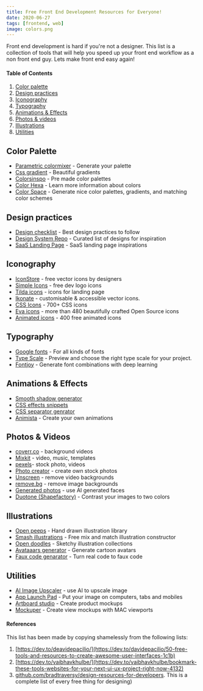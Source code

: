 ```yaml
---
title: Free Front End Development Resources for Everyone!
date: 2020-06-27
tags: [frontend, web]
image: colors.png
---
```


Front end development is hard if you're not a designer. This list is a collection of tools that will help you speed up your front end workflow as a non front end guy. Lets make front end easy again!

#### Table of Contents

1. [Color palette](#color-palette)
1. [Design practices](#design-practices)
1. [Iconography](#iconography)
1. [Typography](#typography)
1. [Animations & Effects](#animations--effects)
1. [Photos & videos](#photos--videos)
1. [Illustrations](#illustrations)
1. [Utilities](#utilities)

## Color Palette

- [Parametric colormixer](https://colormixer.web.app/) - Generate your palette
- [Css gradient](https://cssgradient.io/) - Beautiful gradients
- [Colorsinspo](https://colorsinspo.com/) - Pre made color palettes
- [Color Hexa](https://www.colorhexa.com/) - Learn more information about colors
- [Color Space](https://mycolor.space/) - Generate nice color palettes, gradients, and matching color schemes

## Design practices

- [Design checklist](https://www.checklist.design/) - Best design practices to follow 
- [Design System Repo](https://designsystemsrepo.com/design-systems-recent/) - Curated list of designs for inspiration
- [SaaS Landing Page](https://saaslandingpage.com/) - SaaS landing page inspirations

## Iconography

- [IconStore](https://iconstore.co/) - free vector icons by designers
- [Simple Icons](https://simpleicons.org/) - free dev logo icons
- [Tilda icons](https://tilda.cc/free-icons/) - icons for landing page
- [Ikonate](https://ikonate.com/) - customisable & accessible vector icons.
- [CSS Icons](https://css.gg/) - 700+ CSS icons
- [Eva icons](https://akveo.github.io/eva-icons/#/) - more than 480 beautifully crafted Open Source icons
- [Animated icons](https://icons8.com/animated-icons) - 400 free animated icons

## Typography

- [Google fonts](https://fonts.google.com/) - For all kinds of fonts
- [Type Scale](https://type-scale.com/) - Preview and choose the right type scale for your project.
- [Fontjoy](https://fontjoy.com/) - Generate font combinations with deep learning

## Animations & Effects

- [Smooth shadow generator](https://brumm.af/shadows)
- [CSS effects snippets](https://emilkowalski.github.io/css-effects-snippets/)
- [CSS separator genrator](https://wweb.dev/resources/css-separator-generator)
- [Animista](https://animista.net/) - Create your own animations


## Photos & Videos

- [coverr.co](https://coverr.co/) - background videos
- [Mixkit](https://mixkit.co/) - video, music, templates
- [pexels](https://www.pexels.com/)- stock photo, videos
- [Photo creator](https://photos.icons8.com/creator) - create own stock photos
- [Unscreen](https://www.unscreen.com/) - remove video backgrounds
- [remove.bg](https://www.remove.bg/) - remove image backgrounds
- [Generated photos](https://generated.photos/) - use AI generated faces
- [Duotone (Shapefactory)](https://duotone.shapefactory.co/) - Contrast your images to two colors

## Illustrations

- [Open peeps](https://duotone.shapefactory.co/) - Hand drawn illustration library
- [Smash illustrations](https://usesmash.com/) - Free mix and match illustration constructor
- [Open doodles](https://opendoodles.com/) - Sketchy illustration collections
- [Avataaars generator](https://getavataaars.com/) - Generate cartoon avatars
- [Faux code genarator](http://knutsynstad.com/fauxcode/) - Turn real code to faux code

## Utilities

- [AI Image Upscaler](https://icons8.com/upscaler) - use AI to upscale image
- [App Launch Pad](https://theapplaunchpad.com/mockup-generator/?device_type=iPhone) - Put your image on computers, tabs and mobiles
- [Artboard studio](https://artboard.studio/) - Create product mockups
- [Mockuper](https://mockuper.net/) - Create view mockups with MAC viewports

#### References

This list has been made by copying shamelessly from the following lists:
1. [https://dev.to/deavidepacilio/](https://dev.to/davidepacilio/50-free-tools-and-resources-to-create-awesome-user-interfaces-1c1b)
1. [https://dev.to/vaibhavkhulbe/](https://dev.to/vaibhavkhulbe/bookmark-these-tools-websites-for-your-next-ui-ux-project-right-now-4132)
1. [github.com/bradtraversy/design-resources-for-developers](https://github.com/bradtraversy/design-resources-for-developers). This is a complete list of every free thing for designing)



